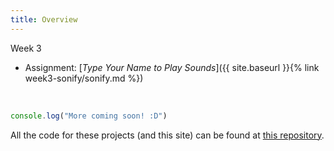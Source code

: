 ```yaml
---
title: Overview
---
```


Week 3
- Assignment: [_Type Your Name to Play Sounds_]({{ site.baseurl }}{% link week3-sonify/sonify.md %})

<br>

```javascript
console.log("More coming soon! :D")
```

All the code for these projects (and this site) can be found at [this repository](https://github.com/thanasibakis/CS190).

